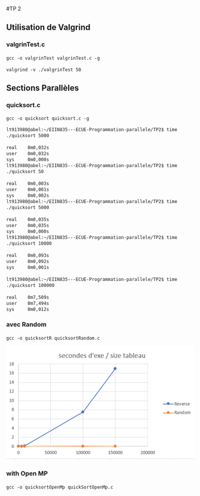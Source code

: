 #TP 2
## Utilisation de Valgrind
### valgrinTest.c
`gcc -o valgrinTest valgrinTest.c -g`

`valgrind -v ./valgrinTest 50`
## Sections Parallèles
### quicksort.c
`gcc -o quicksort quicksort.c -g`

```
lt913980@abel:~/EIIN835---ECUE-Programmation-parallele/TP2$ time ./quicksort 5000

real    0m0,032s
user    0m0,032s
sys     0m0,000s
lt913980@abel:~/EIIN835---ECUE-Programmation-parallele/TP2$ time ./quicksort 50

real    0m0,003s
user    0m0,001s
sys     0m0,002s
lt913980@abel:~/EIIN835---ECUE-Programmation-parallele/TP2$ time ./quicksort 5000

real    0m0,035s
user    0m0,035s
sys     0m0,000s
lt913980@abel:~/EIIN835---ECUE-Programmation-parallele/TP2$ time ./quicksort 10000

real    0m0,093s
user    0m0,092s
sys     0m0,001s

lt913980@abel:~/EIIN835---ECUE-Programmation-parallele/TP2$ time ./quicksort 100000

real    0m7,509s
user    0m7,494s
sys     0m0,012s
```

### avec Random
`gcc -o quicksortR quicksortRandom.c`

![GitHub Logo](../img/TD%202.1.PNG)

### with Open MP
`gcc -o quicksortOpenMp quickSortOpenMp.c`

